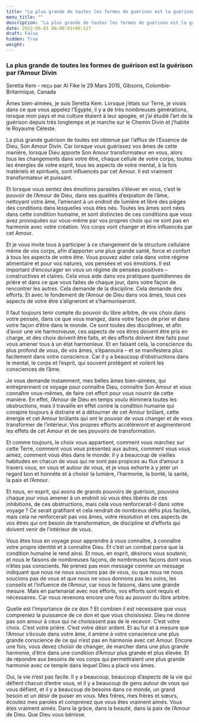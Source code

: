 ```yaml
---
title: "La plus grande de toutes les formes de guérison est la guérison par l’Amour Divin"
menu_title: ""
description: "La plus grande de toutes les formes de guérison est la guérison par l’Amour Divin"
date: 2022-06-01 06:00:01+00:127
draft: False
hidden: True
weight:
---
```

### La plus grande de toutes les formes de guérison est la guérison par l’Amour Divin

Seretta Kem - reçu par Al Fike le 29 Mars 2015, Gibsons, Colombie-Britannique, Canada

Âmes bien-aimées, je suis Seretta Kem. Lorsque j’étais sur Terre, je vivais dans ce que vous appelez l’Égypte, il y a de très nombreuses générations, lorsque mon pays et ma culture étaient à leur apogée, et j’ai étudié l’art de la guérison depuis très longtemps et je marche sur le Chemin Divin et j’habite le Royaume Céleste.

La plus grande guérison de toutes est obtenue par l’afflux de l’Essence de Dieu, Son Amour Divin. Car lorsque vous guérissez vos âmes de cette manière, lorsque Dieu apporte Son Amour transformateur en vous, alors tous les changements dans votre être, chaque cellule de votre corps, toutes les énergies de votre esprit, tous les aspects de votre mental, à la fois matériels et spirituels, sont influencés par cet Amour. Il est vraiment transformateur et puissant.

Et lorsque vous sentez des émotions parasites s’élever en vous, c’est le pouvoir de l’Amour de Dieu, dans ses qualités d’expiation de l’âme, nettoyant votre âme, l’amenant à un endroit de lumière et libre des pièges des conditions dans lesquelles vous êtes nés. Toutes les âmes sont nées dans cette condition humaine, et sont distinctes de ces conditions que vous avez provoquées sur vous-même par vos propres choix qui ne sont pas en harmonie avec votre création. Vos corps vont changer et être influencés par cet Amour.

Et je vous invite tous à participer à ce changement de la structure cellulaire même de vos corps, afin d’apporter une plus grande santé, force et confort à tous les aspects de votre être. Vous pouvez aider cela dans votre régime alimentaire et pour vos natures, vos pensées et vos émotions. Il est important d’encourager en vous un régime de pensées positives – constructives et claires. Cela vous aide dans vos pratiques quotidiennes de prière et dans ce que vous faites de chaque jour, dans votre façon de rencontrer les autres. Cela demande de la discipline. Cela demande des efforts. Et avec le fondement de l’Amour de Dieu dans vos âmes, tous ces aspects de votre être s’aligneront et s’harmoniseront.

Il faut toujours tenir compte du pouvoir du libre arbitre, de vos choix dans votre pensée, dans ce que vous mangez, dans votre façon de prier et dans votre façon d’être dans le monde. Ce sont toutes des disciplines, et afin d’avoir une vie harmonieuse, ces aspects de vos êtres doivent être pris en charge, et des choix doivent être faits, et des efforts doivent être faits pour vous amener tous à un état harmonieux. Et en faisant cela, la conscience du plus profond de vous, de vos âmes, s’épanouira – et se manifestera plus facilement dans votre conscience. Car il y a beaucoup d’obstructions dans le mental, le corps et l’esprit, qui souvent protègent et voilent les consciences de l’âme.

Je vous demande instamment, mes belles âmes bien-aimées, qui entreprennent ce voyage pour connaître Dieu, connaître Son Amour et vous connaître vous-mêmes, de faire cet effort pour vous nourrir de cette manière. En effet, l’Amour de Dieu en temps voulu éliminera toutes les obstructions, mais il travaille en effet contre la condition humaine qui conspire toujours à distraire et à détourner de cet Amour brûlant, cette énergie et cet Amour brûlants qui ont le pouvoir de vous changer et de vous transformer de l’intérieur. Vos propres efforts accélèreront et augmenteront les effets de cet Amour et de ses pouvoirs de transformation.

Et comme toujours, le choix vous appartient, comment vous marchez sur cette Terre, comment vous vous présentez aux autres, comment vous vous aimez, comment vous êtes dans le monde. Il y a beaucoup de vieilles habitudes en chacun de vous qui ne sont pas propices au flux d’amour à travers vous, en vous et autour de vous, et je vous exhorte à y jeter un regard bon et honnête et à choisir la lumière, l’harmonie, la bonté, la santé, la paix et l’Amour.

Et nous, en esprit, qui avons de grands pouvoirs de guérison, pouvons chaque jour vous amener à un endroit où vous êtes libérés de ces inhibitions, de ces obstructions, mais cela vous renforcerait-il dans votre voyage ? Ce serait gratifiant et cela rendrait de nombreux défis plus faciles, mais cela ne renforcerait pas vos âmes, votre résolution et ces aspects de vos êtres qui ont besoin de transformation, de discipline et d’efforts qui doivent venir de l’intérieur de vous.

Vous êtes tous en voyage pour apprendre à vous connaître, à connaître votre propre identité et à connaître Dieu. Et c’est un combat parce que la condition humaine le rend ainsi. Et nous, en esprit, désirons vous soutenir, et nous le faisons de nombreuses façons, de nombreuses façons dont vous n’êtes pas conscients. Ne prenez pas mon message comme un message indiquant que nous ne nous soucions pas de vous, ou que nous ne nous soucions pas de vous et que nous ne vous donnons pas les soins, les conseils et l’influence de l’Amour, car nous le faisons, dans une grande mesure. Mais en partenariat avec nos efforts, vos efforts sont requis et nécessaires. Car nous revenons encore une fois au pouvoir du libre arbitre.

Quelle est l’importance de ce don ? Et combien il est nécessaire que vous compreniez la puissance de ce don et que vous choisissiez. Dieu ne donne pas son amour à ceux qui ne choisissent pas de le recevoir. C’est votre choix. C’est votre prière. C’est votre désir ardent. Et au fur et à mesure que l’Amour s’écoule dans votre âme, il amène à votre conscience une plus grande conscience de ce qui n’est pas en harmonie avec cet Amour. Encore une fois, vous devez choisir de changer, de marcher dans une plus grande harmonie, d’être dans une condition d’Amour plus grande et plus élevée. Et de répondre aux besoins de vos corps qui permettraient une plus grande harmonie avec ce temple dans lequel Dieu a placé vos âmes.

Oui, la vie n’est pas facile. Il y a beaucoup, beaucoup d’aspects de la vie qui défient chacun d’entre vous, et il y a beaucoup de gens autour de vous qui vous défient, et il y a beaucoup de besoins dans ce monde, un grand besoin et un désir de puiser en vous. Mes frères, mes frères et sœurs, écoutez mes paroles et comprenez que vous êtes vraiment aimés. Vous êtes vraiment aimés. Dans la grâce, dans la beauté, dans la paix de l’Amour de Dieu. Que Dieu vous bénisse.



